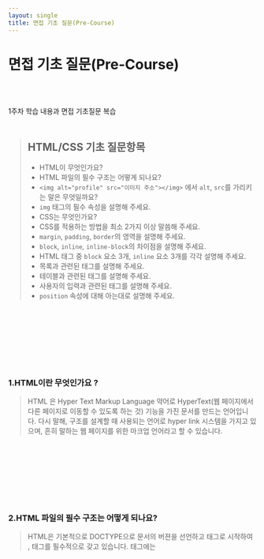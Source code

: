 ```yaml
---
layout: single
title: 면접 기초 질문(Pre-Course)
---
```


# 면접 기초 질문(Pre-Course)
<br/><br/>

1주차 학습 내용과 면접 기초질문 복습
<br/><br/>
> ## HTML/CSS 기초 질문항목
>- HTML이 무엇인가요?
>- HTML 파일의 필수 구조는 어떻게 되나요?
>- `<img alt="profile" src="이미지 주소"></img>` 에서 `alt`, `src`를 가리키는 말은 무엇일까요?
>- `img` 태그의 필수 속성을 설명해 주세요.
>- CSS는 무엇인가요?
>- CSS를 적용하는 방법을 최소 2가지 이상 말씀해 주세요.
>- `margin`, `padding`, `border`의 영역을 설명해 주세요.
>- `block`, `inline`, `inline-block`의 차이점을 설명해 주세요.
>- HTML 태그 중 `block` 요소 3개, `inline` 요소 3개를 각각 설명해 주세요.
>- 목록과 관련된 태그를 설명해 주세요.
>- 테이블과 관련된 태그를 설명해 주세요.
>- 사용자의 입력과 관련된 태그를 설명해 주세요.
>- `position` 속성에 대해 아는대로 설명해 주세요.

<br/><br/>
---
<br/><br/>
### 1.HTML이란 무엇인가요 ?    
> HTML 은 Hyper Text Markup Language 약어로 HyperText(웹 페이지에서 다른 페이지로 이동할 수 있도록 하는 것) 기능을 가진 문서를 만드는 언어입니다. 다시 말해, 구조를 설계할 때 사용되는 언어로 hyper link 시스템을 가지고 있으며, 흔히 말하는 웹 페이지를 위한 마크업 언어라고 할 수 있습니다.

<br/><br/>
---
<br/><br/>
### 2.HTML 파일의 필수 구조는 어떻게 되나요? 
> HTML은 기본적으로 DOCTYPE으로 문서의 버젼을 선언하고 <html>태그로 시작하여 <head> , <body> 태그를 필수적으로 갖고 있습니다. <head>태그에는 <title>태그가 필수로 필요합니다.

<br/><br/>
---
<br/><br/>
### 3.`<img alt="profile" src="이미지 주소"></img>` 에서 `alt`, `src`를 가리키는 말은 무엇일까요?
> 'alt'은 스크린리더가 이미지를 설명할때 읽어오는 것. 이미지가 로드되지 않았을때 해당 값이 보여짐. src는 이미지태그의 url을 명시함

<br/><br/>
---
<br/><br/>
### 4.`img` 태그의 필수 속성을 설명해 주세요.
> 필수속성은 alt와 src 내용은 3번 문항과 같음

<br/><br/>
---
<br/><br/>
### 5.CSS는 무엇인가요?
> Cascading Style Sheet 의 약어로 HTML을 시각적으로 꾸며줄 수 있는 별도의 언어입니다. 

<br/><br/>
---
<br/><br/>
### 6.CSS를 적용하는 방법을 최소 2가지 이상 말씀해 주세요.
> #### 1)태그 내부에 style 속성을 적용하는 것<br/><br/>
```js 
<body>
  <p style=color:blue>안녕하세요</p>
</body>
```
<br/>
  
> #### 2)<head>에 CSS 파일을 링크해주기<br/><br/>
```js
<head>
  <link href="style.css" rel="stylesheet" type="text/css" />
</head>
```

<br/><br/>
---
<br/><br/>
### 7.`margin`, `padding`, `border`의 영역을 설명해 주세요.
> #### Border 
  테두리를 의미함. 색과 굵기, 선의 유형 등을 지정할 수 있다.
> #### Margin 
  border의 외부에 생긱는 여백. 기본적으로 투명하며 배경색을 지정할 수 없다.
> #### Padding
  border 내부에 생기는 여백. 기본적으로 투명하나 배경색을 지정할 수 있다. 

<br/><br/>
---
<br/><br/>
### 8.`block`, `inline`, `inline-block`의 차이점을 설명해 주세요.
> #### inline
  자신의 width 크기만큼만 가로 공간을 차지하는 요소. 옆에 다른 inline 요소가 생기면 나란히 배치됨 ex)```<span> , <img> , <a>```
> #### block
  자신의 width 크기에 상관 없이 화면상의 가로 공간을 모두 차지하는 요소. 하여 다음요소는 옆에 붙지 못하고 아래에 배치됨 ex) ```<div> , <p>```
> #### inline-block
  inline-block으로 지정해주면 줄바꿈 없이 width 크기에 따라 같은 라인에 둘 수 있음

<br/><br/>
---
<br/><br/>
### 9.HTML 태그 중 `block` 요소 3개, `inline` 요소 3개를 각각 설명해 주세요.
> #### block 요소
  1.```<div>```: 콘텐츠를 분할하는 요소<br/>
  2.```<p>``` : 문장을 구분할때 사용하는 태그<br/>
  3.```<h1>~<h5>``` : 제목 태그로 사용
<br/>
> #### inline 요소
  1.```<span>```: 콘텐츠를 묶을때 사용하는 대표적인 인라인 컨테이너<br/>
  2.```<a>``` : 다른 url로 연결할 수 있는 링크를 삽입할때 쓰는 태그<br/>
  3.```<img>``` : 이미지 요소들을 웹페이지에 삽이할때 쓰는 태그

<br/><br/>
---
<br/><br/>
### 10.목록과 관련된 태그를 설명해 주세요
> ```<ul>``` : unordered list의 약자로 순서가 필요 없는 목록을 만드는데 사용<br/>
> ```<ol>``` : ordered list의 약자로 순자나 알파벳 등 순서가 있는 목록을 만드는데 사용<br/>
> ```<dl>``` : definition list의 약자로 용어를 설명하는 목록을 만드는데 사용

<br/><br/>
---
<br/><br/>
### 11.사용자의 입력과 관련된 태그를 설명해 주세요.
>```<input>```: 사용자의 입력을 받을 수 있고, 속성으로 type을 설정할 수 있다. (input type : password, text, button 등)
>```<textarea>```: ```<input>``` 보다 더 긴 문자열을 입력 받을 때 사용
 
